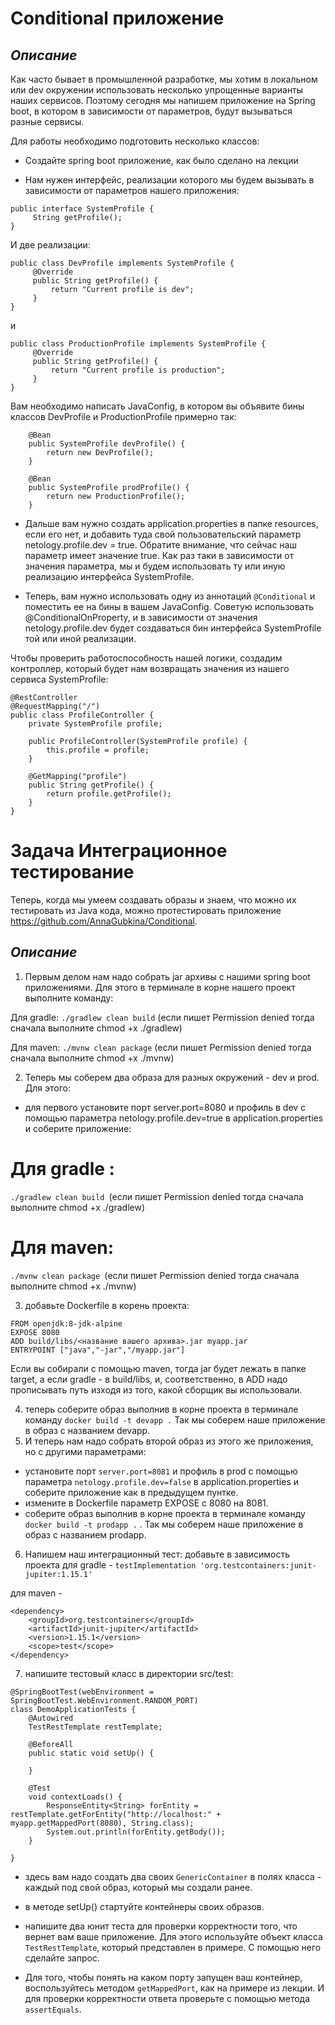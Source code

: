 # **Conditional приложение**
## *Описание*
Как часто бывает в промышленной разработке, мы хотим в локальном или dev окружении использовать несколько упрощенные варианты наших сервисов. Поэтому сегодня мы напишем приложение на Spring boot, в котором в зависимости от параметров, будут вызываться разные сервисы.

Для работы необходимо подготовить несколько классов:

* Создайте spring boot приложение, как было сделано на лекции

* Нам нужен интерфейс, реализации которого мы будем вызывать в зависимости от параметров нашего приложения:
```
public interface SystemProfile {
     String getProfile();
}
```
И две реализации:
```
public class DevProfile implements SystemProfile {
     @Override
     public String getProfile() {
         return "Current profile is dev";
     }
}
```
и
```
public class ProductionProfile implements SystemProfile {
     @Override
     public String getProfile() {
         return "Current profile is production";
     }
}
```
Вам необходимо написать JavaConfig, в котором вы объявите бины классов DevProfile и ProductionProfile примерно так:
```
    @Bean
    public SystemProfile devProfile() {
        return new DevProfile();
    }

    @Bean
    public SystemProfile prodProfile() {
        return new ProductionProfile();
    }
```
* Дальше вам нужно создать application.properties в папке resources, если его нет, и добавить туда свой пользовательский параметр netology.profile.dev = true. Обратите внимание, что сейчас наш параметр имеет значение true. Как раз таки в зависимости от значения параметра, мы и будем использовать ту или иную реализацию интерфейса SystemProfile.

* Теперь, вам нужно использовать одну из аннотаций ```@Conditional``` и поместить ее на бины в вашем JavaConfig. Советую использовать @ConditionalOnProperty, и в зависимости от значения netology.profile.dev будет создаваться бин интерфейса SystemProfile той или иной реализации.

Чтобы проверить работоспособность нашей логики, создадим контроллер, который будет нам возвращать значения из нашего сервиса SystemProfile:
```
@RestController
@RequestMapping("/")
public class ProfileController {
    private SystemProfile profile;

    public ProfileController(SystemProfile profile) {
        this.profile = profile;
    }

    @GetMapping("profile")
    public String getProfile() {
        return profile.getProfile();
    }
}
```

# **Задача Интеграционное тестирование**
Теперь, когда мы умеем создавать образы и знаем, что можно их тестировать из Java кода, можно протестировать приложение https://github.com/AnnaGubkina/Conditional.

## *Описание*

1. Первым делом нам надо собрать jar архивы с нашими spring boot приложениями. Для этого в терминале в корне нашего проект выполните команду:

Для gradle: ```./gradlew clean build``` (если пишет Permission denied тогда сначала выполните chmod +x ./gradlew)

Для maven: ```./mvnw clean package``` (если пишет Permission denied тогда сначала выполните chmod +x ./mvnw)

2. Теперь мы соберем два образа для разных окружений - dev и prod. 
Для этого:
* для первого установите порт server.port=8080 и профиль в dev с помощью параметра netology.profile.dev=true в application.properties и соберите приложение:

# Для gradle : 
```./gradlew clean build ```(если пишет Permission denied тогда сначала выполните chmod +x ./gradlew)

# Для maven: 
```./mvnw clean package ```(если пишет Permission denied тогда сначала выполните chmod +x ./mvnw)

3. добавьте Dockerfile в корень проекта:
```
FROM openjdk:8-jdk-alpine
EXPOSE 8080
ADD build/libs/<название вашего архива>.jar myapp.jar
ENTRYPOINT ["java","-jar","/myapp.jar"]
```
Если вы собирали с помощью maven, тогда jar будет лежать в папке target, а если gradle - в build/libs, и, соответственно, в ADD надо прописывать путь изходя из того, какой сборщик вы использовали.

4. теперь соберите образ выполнив в корне проекта в терминале команду ```docker build -t devapp .``` Так мы соберем наше приложение в образ с названием devapp.
5. И теперь нам надо собрать второй образ из этого же приложения, но с другими параметрами:
* установите порт ```server.port=8081``` и профиль в prod с помощью параметра ```netology.profile.dev=false``` в application.properties и соберите приложение как в предыдущем пунтке.
* измените в Dockerfile параметр EXPOSE с 8080 на 8081.
* соберите образ выполнив в корне проекта в терминале команду ```docker build -t prodapp .``` . Так мы соберем наше приложение в образ с названием prodapp.

6. Напишем наш интеграционный тест:
добавьте в зависимость проекта
для gradle - ```testImplementation 'org.testcontainers:junit-jupiter:1.15.1'```

для maven -
```
<dependency>
    <groupId>org.testcontainers</groupId>
    <artifactId>junit-jupiter</artifactId>
    <version>1.15.1</version>
    <scope>test</scope>
</dependency>
```

7. напишите тестовый класс в директории src/test:
```
@SpringBootTest(webEnvironment = SpringBootTest.WebEnvironment.RANDOM_PORT)
class DemoApplicationTests {
    @Autowired
    TestRestTemplate restTemplate;

    @BeforeAll
    public static void setUp() {
     
    }

    @Test
    void contextLoads() {
        ResponseEntity<String> forEntity = restTemplate.getForEntity("http://localhost:" + myapp.getMappedPort(8080), String.class);
        System.out.println(forEntity.getBody());
    }

}
```
- здесь вам надо создать два своих ```GenericContainer``` в полях класса - каждый под свой образ, который мы создали ранее.

- в методе setUp() стартуйте контейнеры своих образов.

- напишите два юнит теста для проверки корректности того, что вернет вам ваше приложение. 
Для этого используйте объект класса ```TestRestTemplate```, который представлен в примере. С помощью него сделайте запрос. 

- Для того, чтобы понять на каком порту запущен ваш контейнер, воспользуйтесь методом ```getMappedPort```, как на примере из лекции. И для проверки корректности ответа проверьте с помощью метода ```assertEquals```.
